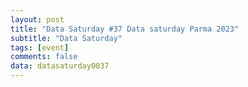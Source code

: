 ```yaml
---
layout: post
title: "Data Saturday #37 Data saturday Parma 2023"
subtitle: "Data Saturday"
tags: [event]
comments: false
data: datasaturday0037
---
```

